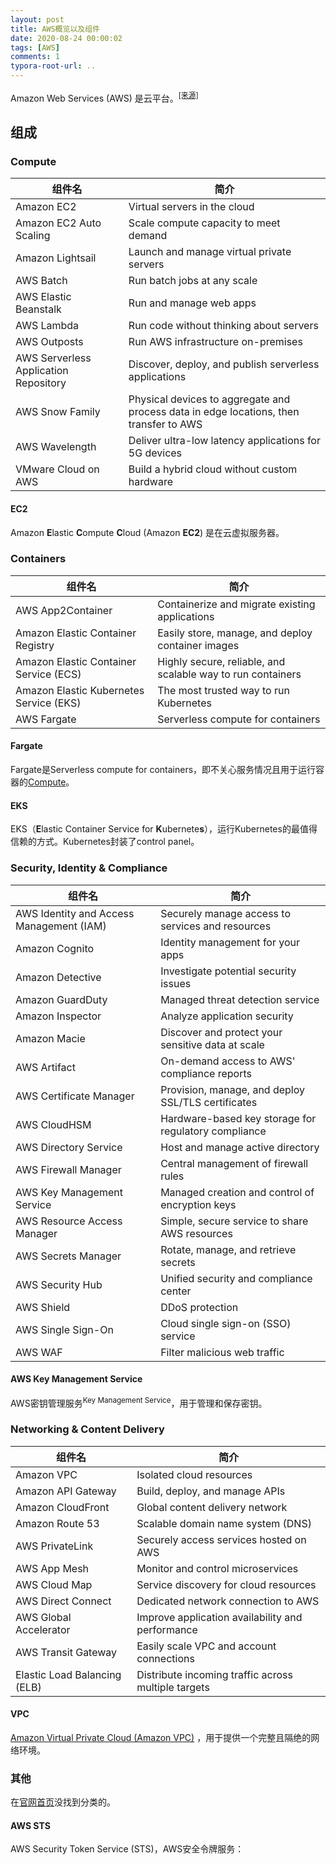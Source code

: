 ```yaml
---
layout: post
title: AWS概览以及组件
date: 2020-08-24 00:00:02
tags: [AWS]
comments: 1
typora-root-url: ..
---
```


Amazon Web Services (AWS) 是云平台。<sup>[[来源]](https://aws.amazon.com/what-is-aws/)</sup>

## 组成

### Compute

| 组件名                                | 简介                                                         |
| ------------------------------------- | ------------------------------------------------------------ |
| Amazon EC2                            | Virtual servers in the cloud                                 |
| Amazon EC2 Auto Scaling               | Scale compute capacity to meet demand                        |
| Amazon Lightsail                      | Launch and manage virtual private servers                    |
| AWS Batch                             | Run batch jobs at any scale                                  |
| AWS Elastic Beanstalk                 | Run and manage web apps                                      |
| AWS Lambda                            | Run code without thinking about servers                      |
| AWS Outposts                          | Run AWS infrastructure on-premises                           |
| AWS Serverless Application Repository | Discover, deploy, and publish serverless applications        |
| AWS Snow Family                       | Physical devices to aggregate and process data in edge locations, then transfer to AWS |
| AWS Wavelength                        | Deliver ultra-low latency applications for 5G devices        |
| VMware Cloud on AWS                   | Build a hybrid cloud without custom hardware                 |

#### EC2

Amazon **E**lastic **C**ompute **C**loud (Amazon **EC2**) 是在云虚拟服务器。

### Containers

| 组件名                                  | 简介                                                        |
| --------------------------------------- | ----------------------------------------------------------- |
| AWS App2Container                       | Containerize and migrate existing applications              |
| Amazon Elastic Container Registry       | Easily store, manage, and deploy container images           |
| Amazon Elastic Container Service (ECS)  | Highly secure, reliable, and scalable way to run containers |
| Amazon Elastic Kubernetes Service (EKS) | The most trusted way to run Kubernetes                      |
| AWS Fargate                             | Serverless compute for containers                           |

#### Fargate

Fargate是Serverless compute for containers，即不关心服务情况且用于运行容器的[Compute](#Compute)。

#### EKS

EKS（**E**lastic Container Service for **K**ubernete**s**），运行Kubernetes的最值得信赖的方式。Kubernetes封装了control panel。

### Security, Identity & Compliance

| 组件名                                   | 简介                                                 |
| ---------------------------------------- | ---------------------------------------------------- |
| AWS Identity and Access Management (IAM) | Securely manage access to services and resources     |
| Amazon Cognito                           | Identity management for your apps                    |
| Amazon Detective                         | Investigate potential security issues                |
| Amazon GuardDuty                         | Managed threat detection service                     |
| Amazon Inspector                         | Analyze application security                         |
| Amazon Macie                             | Discover and protect your sensitive data at scale    |
| AWS Artifact                             | On-demand access to AWS' compliance reports          |
| AWS Certificate Manager                  | Provision, manage, and deploy SSL/TLS certificates   |
| AWS CloudHSM                             | Hardware-based key storage for regulatory compliance |
| AWS Directory Service                    | Host and manage active directory                     |
| AWS Firewall Manager                     | Central management of firewall rules                 |
| AWS Key Management Service               | Managed creation and control of encryption keys      |
| AWS Resource Access Manager              | Simple, secure service to share AWS resources        |
| AWS Secrets Manager                      | Rotate, manage, and retrieve secrets                 |
| AWS Security Hub                         | Unified security and compliance center               |
| AWS Shield                               | DDoS protection                                      |
| AWS Single Sign-On                       | Cloud single sign-on (SSO) service                   |
| AWS WAF                                  | Filter malicious web traffic                         |

#### AWS Key Management Service

AWS密钥管理服务<sup>Key Management Service</sup>，用于管理和保存密钥。



### Networking & Content Delivery

| 组件名                       | 简介                                                |
| ---------------------------- | --------------------------------------------------- |
| Amazon VPC                   | Isolated cloud resources                            |
| Amazon API Gateway           | Build, deploy, and manage APIs                      |
| Amazon CloudFront            | Global content delivery network                     |
| Amazon Route 53              | Scalable domain name system (DNS)                   |
| AWS PrivateLink              | Securely access services hosted on AWS              |
| AWS App Mesh                 | Monitor and control microservices                   |
| AWS Cloud Map                | Service discovery for cloud resources               |
| AWS Direct Connect           | Dedicated network connection to AWS                 |
| AWS Global Accelerator       | Improve application availability and performance    |
| AWS Transit Gateway          | Easily scale VPC and account connections            |
| Elastic Load Balancing (ELB) | Distribute incoming traffic across multiple targets |

#### VPC

[Amazon Virtual Private Cloud (Amazon VPC)](https://aws.amazon.com/cn/vpc/?nc1=h_ls) ，用于提供一个完整且隔绝的网络环境。



### 其他

在[官网首页](https://aws.amazon.com/)没找到分类的。

#### AWS STS

AWS Security Token Service (STS)，AWS安全令牌服务：